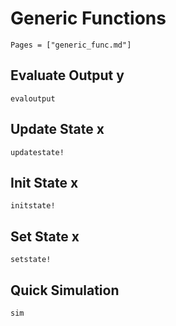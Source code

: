 # Generic Functions

```@contents
Pages = ["generic_func.md"]
```

## Evaluate Output y

```@docs
evaloutput
```

## Update State x

```@docs
updatestate!
```

## Init State x

```@docs
initstate!
```

## Set State x

```@docs
setstate!
```

## Quick Simulation

```@docs
sim
```
